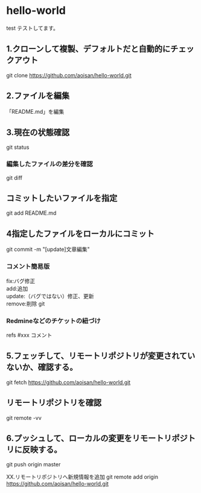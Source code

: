 hello-world
===========

test
テストしてます。
## 1.クローンして複製、デフォルトだと自動的にチェックアウト
git clone https://github.com/aoisan/hello-world.git  

## 2.ファイルを編集
「README.md」を編集  

## 3.現在の状態確認
git status  

### 編集したファイルの差分を確認
git diff  

## コミットしたいファイルを指定
git add README.md  

## 4指定したファイルをローカルにコミット
git commit -m "[update]文章編集"  


### コメント簡易版
fix:バグ修正  
add:追加  
update:（バグではない）修正、更新  
remove:削除  git

### Redmineなどのチケットの紐づけ
refs #xxx コメント  


## 5.フェッチして、リモートリポジトリが変更されていないか、確認する。
git fetch https://github.com/aoisan/hello-world.git  

## リモートリポジトリを確認
git remote -vv  

## 6.プッシュして、ローカルの変更をリモートリポジトリに反映する。
git push origin master  


XX.リモートリポジトリへ新規情報を追加
git remote add origin https://github.com/aoisan/hello-world.git  


